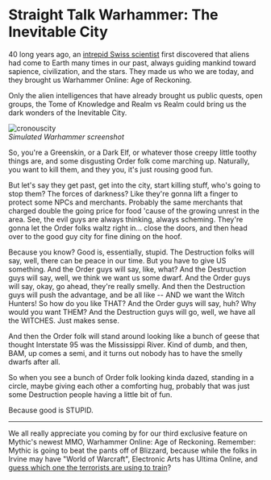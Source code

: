 # Straight Talk Warhammer: The Inevitable City

40 long years ago, an [intrepid Swiss scientist](http://en.wikipedia.org/wiki/Erich_von_D%C3%A4niken) first discovered that aliens had come to Earth many times in our past, always guiding mankind toward sapience, civilization, and the stars. They made us who we are today, and they brought us Warhammer Online: Age of Reckoning.

Only the alien intelligences that have already brought us public quests, open groups, the Tome of Knowledge and Realm vs Realm could bring us the dark wonders of the Inevitable City.

![](http://westkarana.com/wp-content/uploads/2008/09/cronouscity.jpg "cronouscity")  
*Simulated Warhammer screenshot*

So, you're a Greenskin, or a Dark Elf, or whatever those creepy little toothy things are, and some disgusting Order folk come marching up. Naturally, you want to kill them, and they you, it's just rousing good fun. 

But let's say they get past, get into the city, start killing stuff, who's going to stop them? The forces of darkness? Like they're gonna lift a finger to protect some NPCs and merchants. Probably the same merchants that charged double the going price for food 'cause of the growing unrest in the area. See, the evil guys are always thinking, always scheming. They're gonna let the Order folks waltz right in... close the doors, and then head over to the good guy city for fine dining on the hoof.

Because you know? Good is, essentially, stupid. The Destruction folks will say, well, there can be peace in our time. But you have to give US something. And the Order guys will say, like, what? And the Destruction guys will say, well, we think we want us some dwarf. And the Order guys will say, okay, go ahead, they're really smelly. And then the Destruction guys will push the advantage, and be all like -- AND we want the Witch Hunters! So how do you like THAT? And the Order guys will say, huh? Why would you want THEM? And the Destruction guys will go, well, we have all the WITCHES. Just makes sense.

And then the Order folk will stand around looking like a bunch of geese that thought Interstate 95 was the Mississippi River. Kind of dumb, and then, BAM, up comes a semi, and it turns out nobody has to have the smelly dwarfs after all.

So when you see a bunch of Order folk looking kinda dazed, standing in a circle, maybe giving each other a comforting hug, probably that was just some Destruction people having a little bit of fun.

Because good is STUPID.

---

We all really appreciate you coming by for our third exclusive feature on Mythic's newest MMO, Warhammer Online: Age of Reckoning. Remember: Mythic is going to beat the pants off of Blizzard, because while the folks in Irvine may have "World of Warcraft", Electronic Arts has Ultima Online, and [guess which one the terrorists are using to train](http://www.kotaku.com.au/games/2008/09/18/world_of_warcraft_mmo_or_terrorist_training_facility.html)?
